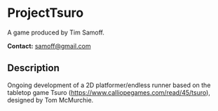 # ProjectTsuro

A game produced by Tim Samoff.

**Contact:** samoff@gmail.com

## Description

Ongoing development of a 2D platformer/endless runner based on the tabletop game Tsuro (https://www.calliopegames.com/read/45/tsuro),  designed by Tom McMurchie.

